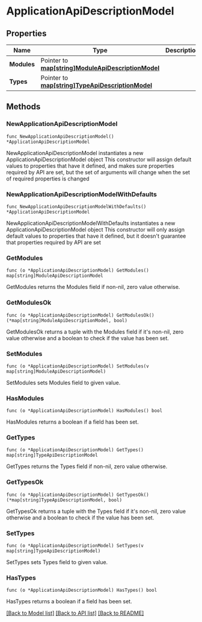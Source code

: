 # ApplicationApiDescriptionModel

## Properties

Name | Type | Description | Notes
------------ | ------------- | ------------- | -------------
**Modules** | Pointer to [**map[string]ModuleApiDescriptionModel**](ModuleApiDescriptionModel.md) |  | [optional] 
**Types** | Pointer to [**map[string]TypeApiDescriptionModel**](TypeApiDescriptionModel.md) |  | [optional] 

## Methods

### NewApplicationApiDescriptionModel

`func NewApplicationApiDescriptionModel() *ApplicationApiDescriptionModel`

NewApplicationApiDescriptionModel instantiates a new ApplicationApiDescriptionModel object
This constructor will assign default values to properties that have it defined,
and makes sure properties required by API are set, but the set of arguments
will change when the set of required properties is changed

### NewApplicationApiDescriptionModelWithDefaults

`func NewApplicationApiDescriptionModelWithDefaults() *ApplicationApiDescriptionModel`

NewApplicationApiDescriptionModelWithDefaults instantiates a new ApplicationApiDescriptionModel object
This constructor will only assign default values to properties that have it defined,
but it doesn't guarantee that properties required by API are set

### GetModules

`func (o *ApplicationApiDescriptionModel) GetModules() map[string]ModuleApiDescriptionModel`

GetModules returns the Modules field if non-nil, zero value otherwise.

### GetModulesOk

`func (o *ApplicationApiDescriptionModel) GetModulesOk() (*map[string]ModuleApiDescriptionModel, bool)`

GetModulesOk returns a tuple with the Modules field if it's non-nil, zero value otherwise
and a boolean to check if the value has been set.

### SetModules

`func (o *ApplicationApiDescriptionModel) SetModules(v map[string]ModuleApiDescriptionModel)`

SetModules sets Modules field to given value.

### HasModules

`func (o *ApplicationApiDescriptionModel) HasModules() bool`

HasModules returns a boolean if a field has been set.

### GetTypes

`func (o *ApplicationApiDescriptionModel) GetTypes() map[string]TypeApiDescriptionModel`

GetTypes returns the Types field if non-nil, zero value otherwise.

### GetTypesOk

`func (o *ApplicationApiDescriptionModel) GetTypesOk() (*map[string]TypeApiDescriptionModel, bool)`

GetTypesOk returns a tuple with the Types field if it's non-nil, zero value otherwise
and a boolean to check if the value has been set.

### SetTypes

`func (o *ApplicationApiDescriptionModel) SetTypes(v map[string]TypeApiDescriptionModel)`

SetTypes sets Types field to given value.

### HasTypes

`func (o *ApplicationApiDescriptionModel) HasTypes() bool`

HasTypes returns a boolean if a field has been set.


[[Back to Model list]](../README.md#documentation-for-models) [[Back to API list]](../README.md#documentation-for-api-endpoints) [[Back to README]](../README.md)


